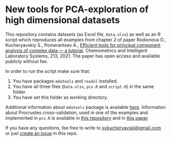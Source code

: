 # New tools for PCA-exploration of high dimensional datasets

This repository contains datasets (as Excel file, `Data.xlsx`) as well as an R script which reproduces all examples from chapter 2 of paper
Rodionova O., Kucheryavskiy S., Pomerantsev A., [Efficient tools for principal component analysis of complex data — a tutorial](
https://doi.org/10.1016/j.chemolab.2021.104304). Chemometrics and Intelligent Laboratory Systems, 213, 2021. The paper has open access and available publicly without fee.

In order to run the script make sure that:

1. You have packages `mdatools` and `readxl` installed.
2. You have all three files (`Data.xlsx`, `pcv.R` and `script.R`) in the same folder.
3. You have set this folder as working directory.

Additional information about `mdatools` package is available [here](https://mdatools.com). Information about Procrustes cross-validation, used in one of the examples and implemented in `pcv.R` is available in [this repository](https://github.com/svkucheryavski/pcv) and in [this paper](https://doi.org/10.1021/acs.analchem.0c02175).

If you have any questions, fee free to write to [svkucheryavski@gmail.com](mailto:svkucheryavski@gmail.com) or just [create an issue](https://github.com/svkucheryavski/newpcatools/issues) in this repo.
